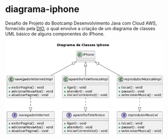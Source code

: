# diagrama-iphone
Desafio de Projeto do Bootcamp Desenvolvimento Java com Cloud AWS, fornecido pela [DIO](https://web.dio.me/), o qual envolve a criação de um diagrama de classes UML básico de alguns componentes do iPhone.

<img src="diagrama.png">
